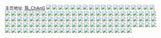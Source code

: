主页地址: [陈_ChAnG](https://weibo.com/u/3826593612) 
![](https://wx4.sinaimg.cn/mw2000/e4152f4cly1h9n2kye450j20tz17xqhu.jpg) 
![](https://wx4.sinaimg.cn/mw2000/e4152f4cly1h9n2hwqibfj20u0140qbc.jpg) 
![](https://wx4.sinaimg.cn/mw2000/e4152f4cly1h9n2hxlljgj20u0140h0o.jpg) 
![](https://wx4.sinaimg.cn/mw2000/e4152f4cly1h9n2kq4fs4j20u0140tlc.jpg) 
![](https://wx4.sinaimg.cn/mw2000/e4152f4cly1h9m25wr13mj20sm10y7qc.jpg) 
![](https://wx4.sinaimg.cn/mw2000/e4152f4cly1h9ln2b9scaj21kw1kw1kx.jpg) 
![](https://wx4.sinaimg.cn/mw2000/e4152f4cly1h9g767azosj20u0140k90.jpg) 
![](https://wx4.sinaimg.cn/mw2000/e4152f4cly1h9f87x1matj20u00u0agd.jpg) 
![](https://wx4.sinaimg.cn/mw2000/e4152f4cly1h9f87y6r1vj20u00u0q81.jpg) 
![](https://wx4.sinaimg.cn/mw2000/e4152f4cly1h9f87zfoulj20u01o0gx4.jpg) 
![](https://wx4.sinaimg.cn/mw2000/e4152f4cly1h94ihhkwjgj20qb0s1n5r.jpg) 
![](https://wx4.sinaimg.cn/mw2000/e4152f4cly1h8yyv1knslj21280u046a.jpg) 
![](https://wx4.sinaimg.cn/mw2000/e4152f4cly1h8yyuzhyvhj20u0140q85.jpg) 
![](https://wx4.sinaimg.cn/mw2000/e4152f4cly1h8yyv36fkzj20u00w2agb.jpg) 
![](https://wx4.sinaimg.cn/mw2000/e4152f4cly1h8yyv79ai4j20u00u0doc.jpg) 
![](https://wx4.sinaimg.cn/mw2000/e4152f4cly1h8yyv5hfcmj20u0140gvk.jpg) 
![](https://wx4.sinaimg.cn/mw2000/e4152f4cly1h8yyv8o016j21400u00yz.jpg) 
![](https://wx4.sinaimg.cn/mw2000/e4152f4cly1h8yyv9t0l5j20u00u0te0.jpg) 
![](https://wx4.sinaimg.cn/mw2000/e4152f4cly1h8yyvaftzvj20u0140mzl.jpg) 
![](https://wx4.sinaimg.cn/mw2000/e4152f4cly1h8vffxs4sdj20tu0wxteq.jpg) 
![](https://wx4.sinaimg.cn/mw2000/e4152f4cly1h8vffyvfw4j20sa0sd45l.jpg) 
![](https://wx4.sinaimg.cn/mw2000/e4152f4cly1h8vfg10xarj213u0tugtm.jpg) 
![](https://wx4.sinaimg.cn/mw2000/e4152f4cly1h8vffzvcgrj20zb0tmgqs.jpg) 
![](https://wx4.sinaimg.cn/mw2000/e4152f4cly1h8ug54w2i6j20ua0u07ca.jpg) 
![](https://wx4.sinaimg.cn/mw2000/e4152f4cly1h8ug52xjs6j21b50qiaij.jpg) 
![](https://wx4.sinaimg.cn/mw2000/e4152f4cly1h8ug561il4j216w0u0dvu.jpg) 
![](https://wx4.sinaimg.cn/mw2000/e4152f4cly1h8qgyurzs9j20wq0lo43f.jpg) 
![](https://wx4.sinaimg.cn/mw2000/e4152f4cly1h8md7rkca0j20u0140dmu.jpg) 
![](https://wx4.sinaimg.cn/mw2000/e4152f4cly1h8hk0rpk1rj20tu0uw0xv.jpg) 
![](https://wx4.sinaimg.cn/mw2000/e4152f4cly1h8apnfev02j20u0140n75.jpg) 
![](https://wx4.sinaimg.cn/mw2000/e4152f4cly1h8apng248nj20u01407d0.jpg) 
![](https://wx4.sinaimg.cn/mw2000/e4152f4cly1h8apngmba8j20u0140jzk.jpg) 
![](https://wx4.sinaimg.cn/mw2000/e4152f4cly1h89overo0jj20u01hc7bk.jpg) 
![](https://wx4.sinaimg.cn/mw2000/e4152f4cly1h89ow5wdmfj20u0140tfc.jpg) 
![](https://wx4.sinaimg.cn/mw2000/e4152f4cly1h86184prevj20u0140dod.jpg) 
![](https://wx4.sinaimg.cn/mw2000/e4152f4cly1h861857cmgj20u00u0450.jpg) 
![](https://wx4.sinaimg.cn/mw2000/e4152f4cly1h84c11u003j22c0340x6p.jpg) 
![](https://wx4.sinaimg.cn/mw2000/e4152f4cly1h84c189rssj21o02807wi.jpg) 
![](https://wx4.sinaimg.cn/mw2000/e4152f4cly1h8201jvg3yj20u0140qdo.jpg) 
![](https://wx4.sinaimg.cn/mw2000/e4152f4cly1h8201l81x3j20u00u0jyj.jpg) 
![](https://wx4.sinaimg.cn/mw2000/e4152f4cly1h7wsk3qc0nj20td108dny.jpg) 
![](https://wx4.sinaimg.cn/mw2000/e4152f4cly1h7t37ntxavj20u0140tge.jpg) 
![](https://wx4.sinaimg.cn/mw2000/e4152f4cly1h7t37oduslj20u0140tgc.jpg) 
![](https://wx4.sinaimg.cn/mw2000/e4152f4cly1h7t37ml5dcj20u0140dq0.jpg) 
![](https://wx4.sinaimg.cn/mw2000/e4152f4cly1h7t37p4do1j20u0140dq4.jpg) 
![](https://wx4.sinaimg.cn/mw2000/e4152f4cly1h7t3827nyaj20u00xz0yf.jpg) 
![](https://wx4.sinaimg.cn/mw2000/e4152f4cly1h7gqcyjk7qj20tu13ujz0.jpg) 
![](https://wx4.sinaimg.cn/mw2000/e4152f4cly1h7gqczafm2j20tu0tu770.jpg) 
![](https://wx4.sinaimg.cn/mw2000/e4152f4cly1h7gqd0ek7fj20tu0tuajf.jpg) 
![](https://wx4.sinaimg.cn/mw2000/e4152f4cly1h7gqd166taj20tu0tugrn.jpg) 
![](https://wx4.sinaimg.cn/mw2000/e4152f4cly1h7gqd3va4lj20tu13u0vm.jpg) 
![](https://wx4.sinaimg.cn/mw2000/e4152f4cly1h7gqd4u17vj20tu0tuwhd.jpg) 
![](https://wx4.sinaimg.cn/mw2000/e4152f4cly1h7gqd7kauqj20u00uhjuz.jpg) 
![](https://wx4.sinaimg.cn/mw2000/e4152f4cly1h7gqdlxrlzj20pp0xzadt.jpg) 
![](https://wx4.sinaimg.cn/mw2000/e4152f4cly1h7c2csazjlj22ra263npg.jpg) 
![](https://wx4.sinaimg.cn/mw2000/e4152f4cly1h7c2cy6rhfj20u010zax8.jpg) 
![](https://wx4.sinaimg.cn/mw2000/e4152f4cly1h7c2cujkjmj20zk1begwv.jpg) 
![](https://wx4.sinaimg.cn/mw2000/e4152f4cly1h74x51x2otj22c03401ky.jpg) 
![](https://wx4.sinaimg.cn/mw2000/e4152f4cly1h74x549wldj22c0340kjl.jpg) 
![](https://wx4.sinaimg.cn/mw2000/e4152f4cly1h74x56qmbej22c0340qv7.jpg) 
![](https://wx4.sinaimg.cn/mw2000/e4152f4cly1h74x57mzztj22c02aee81.jpg) 
![](https://wx4.sinaimg.cn/mw2000/e4152f4cly1h6s7u7zk1uj20u00u0tae.jpg) 
![](https://wx4.sinaimg.cn/mw2000/e4152f4cly1h6s7u8tsuoj20u0140whg.jpg) 
![](https://wx4.sinaimg.cn/mw2000/e4152f4cly1h6nlu1fxxlj20u01400ug.jpg) 
![](https://wx4.sinaimg.cn/mw2000/e4152f4cly1h6mlyvpst1j20tu13udme.jpg) 
![](https://wx4.sinaimg.cn/mw2000/e4152f4cly1h6mly3adxsj21400u0jrr.jpg) 
![](https://wx4.sinaimg.cn/mw2000/e4152f4cly1h6mly0mrwuj20u012qn8a.jpg) 
![](https://wx4.sinaimg.cn/mw2000/e4152f4cly1h6mly4jvg9j20u0140qct.jpg) 
![](https://wx4.sinaimg.cn/mw2000/e4152f4cly1h6j8cnn9o9j20u0140n3o.jpg) 
![](https://wx4.sinaimg.cn/mw2000/e4152f4cly1h6j8coqb6uj21400u07bs.jpg) 
![](https://wx4.sinaimg.cn/mw2000/e4152f4cly1h6j8clqnw2j20u00u0n4y.jpg) 
![](https://wx4.sinaimg.cn/mw2000/e4152f4cly1h6fq0yt6lyj20n3151ag1.jpg) 
![](https://wx4.sinaimg.cn/mw2000/e4152f4cly1h6fq0db7p2j20u014041b.jpg) 
![](https://wx4.sinaimg.cn/mw2000/e4152f4cly1h6fq0cxmmkj20u00u0q3w.jpg) 
![](https://wx4.sinaimg.cn/mw2000/e4152f4cly1h6fq0c61pej20ok17paec.jpg) 
![](https://wx4.sinaimg.cn/mw2000/e4152f4cly1h6fq3nqjl6j21400u0q3m.jpg) 
![](https://wx4.sinaimg.cn/mw2000/e4152f4cly1h6fq2scbmlj20u00u0tfz.jpg) 
![](https://wx4.sinaimg.cn/mw2000/e4152f4cly1h68a3ihxttj22c0340qv6.jpg) 
![](https://wx4.sinaimg.cn/mw2000/e4152f4cly1h68a3h5a6pj23402c0u0x.jpg) 
![](https://wx4.sinaimg.cn/mw2000/e4152f4cly1h64ocl4u81j22c0340u0y.jpg) 
![](https://wx4.sinaimg.cn/mw2000/e4152f4cly1h64ociyzvuj22c02c0qv5.jpg) 
![](https://wx4.sinaimg.cn/mw2000/e4152f4cly1h64ocompevj23402c0x6q.jpg) 
![](https://wx4.sinaimg.cn/mw2000/e4152f4cly1h64ocnbke5j22c03407wi.jpg) 
![](https://wx4.sinaimg.cn/mw2000/e4152f4cly1h64ocpedfvj20n00bxgm1.jpg) 
![](https://wx4.sinaimg.cn/mw2000/e4152f4cly1h64ocp7ydij20n01dsab1.jpg) 
![](https://wx4.sinaimg.cn/mw2000/e4152f4cly1h60r1yctw9j214k0u0jx5.jpg) 
![](https://wx4.sinaimg.cn/mw2000/e4152f4cly1h60r1yxhzaj20u01407bu.jpg) 
![](https://wx4.sinaimg.cn/mw2000/e4152f4cly1h60r21hql3j21400u042o.jpg) 
![](https://wx4.sinaimg.cn/mw2000/e4152f4cly1h5x8em9754j20mz0cvwfv.jpg) 
![](https://wx4.sinaimg.cn/mw2000/e4152f4cly1h5x8eoeopvj20n00d3q3t.jpg) 
![](https://wx4.sinaimg.cn/mw2000/e4152f4cly1h5uzmw1kkej20tu13uala.jpg) 
![](https://wx4.sinaimg.cn/mw2000/e4152f4cly1h5uzmwnicpj20tf0zt7eu.jpg) 
![](https://wx4.sinaimg.cn/mw2000/e4152f4cly1h5uzmwea7yj20tu0win4n.jpg) 
![](https://wx4.sinaimg.cn/mw2000/e4152f4cly1h5uzmvolc8j20tu0u2787.jpg) 
![](https://wx4.sinaimg.cn/mw2000/e4152f4cly1h5uzmwwq9jj20tu0tujz0.jpg) 
![](https://wx4.sinaimg.cn/mw2000/e4152f4cly1h5uzifx84jj21kw1kw4qp.jpg) 
![](https://wx4.sinaimg.cn/mw2000/e4152f4cly1h5olyokkwzj20st0wn47z.jpg) 
![](https://wx4.sinaimg.cn/mw2000/e4152f4cly1h5olyue6s7j21o01o0e7c.jpg) 
![](https://wx4.sinaimg.cn/mw2000/e4152f4cly1h5mi5hghv3j20tu0tu0zv.jpg) 
![](https://wx4.sinaimg.cn/mw2000/e4152f4cly1h5mi5h6eylj20u00u07ew.jpg) 
![](https://wx4.sinaimg.cn/mw2000/e4152f4cly1h5mi5iuf8zj20tu13u47w.jpg) 
![](https://wx4.sinaimg.cn/mw2000/e4152f4cly1h5klfz4camj21ds0n0jwz.jpg) 
![](https://wx4.sinaimg.cn/mw2000/e4152f4cly1h5klfzyqiyj20o0098wep.jpg) 
![](https://wx4.sinaimg.cn/mw2000/e4152f4cly1h5jf8vxxubj20u0140gsq.jpg) 
![](https://wx4.sinaimg.cn/mw2000/e4152f4cly1h56qpyqitkj23402c0qv6.jpg) 
![](https://wx4.sinaimg.cn/mw2000/e4152f4cly1h56qpxfo3ij23402c0qv5.jpg) 
![](https://wx4.sinaimg.cn/mw2000/e4152f4cly1h56qq0fou5j21o02801kx.jpg) 
![](https://wx4.sinaimg.cn/mw2000/e4152f4cly1h56qpzufj5j22c02c0qu2.jpg) 
![](https://wx4.sinaimg.cn/mw2000/e4152f4cly1h56qq1ou69j23402c0x6q.jpg) 
![](https://wx4.sinaimg.cn/mw2000/e4152f4cly1h56qq2kbvfj20ku0rsak6.jpg) 
![](https://wx4.sinaimg.cn/mw2000/e4152f4cly1h4v8yb9nqdj20u00u0af9.jpg) 
![](https://wx4.sinaimg.cn/mw2000/e4152f4cly1h4v8ya1l7gj20u00u0diu.jpg) 
![](https://wx4.sinaimg.cn/mw2000/e4152f4cly1h4v8ybvkpij20u00u075o.jpg) 
![](https://wx4.sinaimg.cn/mw2000/e4152f4cly1h4v8ydf0lej20u0140tff.jpg) 
